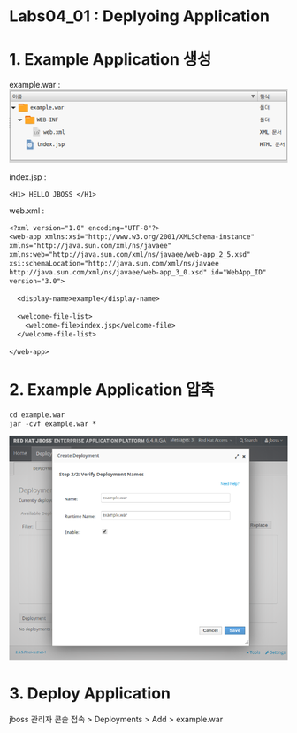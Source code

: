 # Labs04_01 : Deplyoing Application

# 1. Example Application 생성
example.war : <BR/>
![labs04](imgs/labs04_01_01.png) 

index.jsp : 
```
<H1> HELLO JBOSS </H1>
```

web.xml : 
```
<?xml version="1.0" encoding="UTF-8"?>
<web-app xmlns:xsi="http://www.w3.org/2001/XMLSchema-instance" xmlns="http://java.sun.com/xml/ns/javaee" xmlns:web="http://java.sun.com/xml/ns/javaee/web-app_2_5.xsd" xsi:schemaLocation="http://java.sun.com/xml/ns/javaee http://java.sun.com/xml/ns/javaee/web-app_3_0.xsd" id="WebApp_ID" version="3.0">

  <display-name>example</display-name> 
  
  <welcome-file-list>
    <welcome-file>index.jsp</welcome-file>
  </welcome-file-list>

</web-app>
```


# 2. Example Application 압축
```
cd example.war
jar -cvf example.war *
```
![labs04](imgs/labs04_01_02.png) 

# 3. Deploy Application
jboss 관리자 콘솔 접속 > Deployments > Add > example.war 

